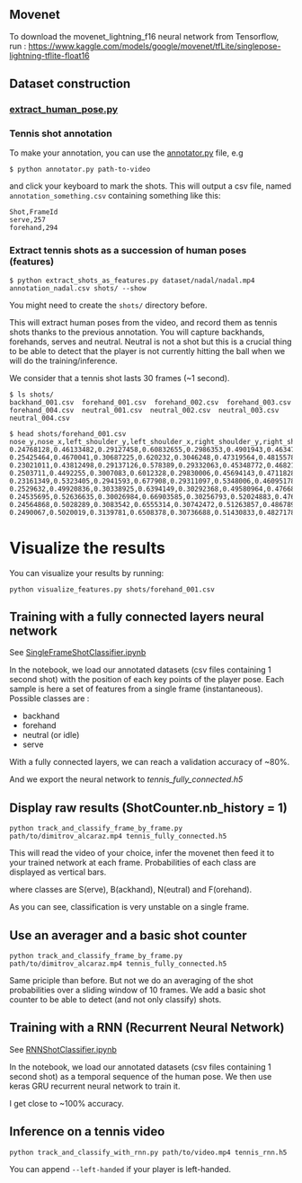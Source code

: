 ## Movenet
To download the movenet_lightning_f16 neural network from Tensorflow, run :
https://www.kaggle.com/models/google/movenet/tfLite/singlepose-lightning-tflite-float16

## Dataset construction

### [extract_human_pose.py](extract_human_pose.py)

### Tennis shot annotation

To make your annotation, you can use the [annotator.py](annotator.py) file, e.g

```
$ python annotator.py path-to-video 
```

and click your keyboard to mark the shots. This will output a csv file, named `annotation_something.csv` containing something like this:

```
Shot,FrameId
serve,257
forehand,294
```

### Extract tennis shots as a succession of human poses (features)

```
$ python extract_shots_as_features.py dataset/nadal/nadal.mp4 annotation_nadal.csv shots/ --show
```

You might need to create the `shots/` directory before.

This will extract human poses from the video, and record them as tennis shots thanks to the previous annotation.
You will capture backhands, forehands, serves and neutral. Neutral is not a shot but this is a crucial thing to be able to detect that the player is not currently hitting the ball when we will do the training/inference.

We consider that a tennis shot lasts 30 frames (~1 second).

```
$ ls shots/
backhand_001.csv  forehand_001.csv  forehand_002.csv  forehand_003.csv  forehand_004.csv  neutral_001.csv  neutral_002.csv  neutral_003.csv  neutral_004.csv
```

```
$ head shots/forehand_001.csv 
nose_y,nose_x,left_shoulder_y,left_shoulder_x,right_shoulder_y,right_shoulder_x,left_elbow_y,left_elbow_x,right_elbow_y,right_elbow_x,left_wrist_y,left_wrist_x,right_wrist_y,right_wrist_x,left_hip_y,left_hip_x,right_hip_y,right_hip_x,left_knee_y,left_knee_x,right_knee_y,right_knee_x,left_ankle_y,left_ankle_x,right_ankle_y,right_ankle_x,shot
0.24768128,0.46133482,0.29127458,0.60832655,0.2986353,0.4901943,0.4634732,0.6036261,0.44121784,0.5008973,0.44362468,0.50294423,0.45565978,0.38690087,0.57719606,0.6352216,0.5762676,0.55509937,0.81709856,0.614062,0.78531176,0.49760842,0.9857921,0.6310805,0.97676635,0.5471711,forehand
0.25425464,0.4670041,0.30687225,0.620232,0.3046248,0.47319564,0.48155788,0.6236383,0.46894717,0.50145245,0.4852269,0.5189044,0.47714332,0.44624084,0.5741536,0.6381898,0.5711957,0.55343336,0.81873596,0.6066349,0.7932001,0.50778294,0.9810813,0.6331492,0.97467786,0.5662961,forehand
0.23021011,0.43812498,0.29137126,0.578389,0.29332063,0.45348772,0.46821362,0.6147487,0.43564284,0.4750053,0.48682898,0.50762904,0.4786701,0.42345053,0.5646003,0.6163307,0.5592214,0.5374307,0.82493514,0.5835469,0.7850982,0.49229804,0.98159647,0.60000414,0.95812225,0.5755893,forehand
0.2503711,0.4492255,0.3007083,0.6012328,0.29830006,0.45694143,0.47118282,0.62436926,0.34631574,0.3227784,0.4931431,0.5093735,0.35046908,0.23707509,0.5790796,0.6257565,0.5754603,0.5411513,0.84092164,0.5890928,0.807903,0.5128523,0.9835694,0.6176755,0.97084093,0.6150742,forehand
0.23161349,0.5323405,0.2941593,0.677908,0.29311097,0.5348006,0.46095178,0.71572244,0.338363,0.3806424,0.5346494,0.6266734,0.3597554,0.41269952,0.57938,0.70049256,0.57591766,0.62379444,0.84054255,0.6598259,0.82104295,0.62753606,0.98154694,0.70271015,0.96913123,0.7246554,forehand
0.2529632,0.49920836,0.30338925,0.6394149,0.30292368,0.49580964,0.47668132,0.67522943,0.35678822,0.38195962,0.5406949,0.578643,0.36700806,0.27765322,0.587195,0.6662972,0.5862619,0.58991826,0.8387587,0.6048145,0.83101994,0.599129,0.98500603,0.64449334,0.96306473,0.69741195,forehand
0.24535695,0.52636635,0.30026984,0.66903585,0.30256793,0.52024883,0.47605735,0.70131856,0.35872993,0.402304,0.56250036,0.61615676,0.3822818,0.29278523,0.5997218,0.68997717,0.5985583,0.63335794,0.837885,0.61363757,0.82360524,0.6430591,0.9902158,0.657898,0.9762623,0.7423976,forehand
0.24564868,0.5028289,0.3083542,0.6555314,0.30742472,0.51263857,0.48678944,0.6911687,0.37002572,0.39546648,0.57915074,0.6148324,0.40034997,0.28557548,0.60133183,0.6719014,0.59742635,0.62810564,0.83881956,0.59551847,0.82307833,0.6450304,0.98781514,0.6363827,0.9761761,0.74846315,forehand
0.2490067,0.5020019,0.3139781,0.6508378,0.30736688,0.51430833,0.48271784,0.67852145,0.3746984,0.4016965,0.5767192,0.6523305,0.40644142,0.30619377,0.59537584,0.6698034,0.5977311,0.62281454,0.83213735,0.58117926,0.8192987,0.64551955,0.98548204,0.61658233,0.9797259,0.75171655,forehand
```


# Visualize the results 
You can visualize your results by running:

```
python visualize_features.py shots/forehand_001.csv
```

## Training with a fully connected layers neural network

See [SingleFrameShotClassifier.ipynb](SingleFrameShotClassifier.ipynb)

In the notebook, we load our annotated datasets (csv files containing 1 second shot) with the position of each key points of the player pose. Each sample is here a set of features from a single frame (instantaneous). Possible classes are :
- backhand
- forehand
- neutral (or idle)
- serve

With a fully connected layers, we can reach a validation accuracy of ~80%.

And we export the neural network to *tennis_fully_connected.h5*

## Display raw results (ShotCounter.nb_history = 1)

```
python track_and_classify_frame_by_frame.py path/to/dimitrov_alcaraz.mp4 tennis_fully_connected.h5 
```

This will read the video of your choice, infer the movenet then feed it to your trained network at each frame. Probabilities of each class are displayed as vertical bars.

where classes are S(erve), B(ackhand), N(eutral) and F(orehand).

As you can see, classification is very unstable on a single frame.

## Use an averager and a basic shot counter

```
python track_and_classify_frame_by_frame.py path/to/dimitrov_alcaraz.mp4 tennis_fully_connected.h5 
```

Same priciple than before. But not we do an averaging of the shot probabilities over a sliding window of 10 frames. We add a basic shot counter to be able to detect (and not only classify) shots.


## Training with a RNN (Recurrent Neural Network)

See [RNNShotClassifier.ipynb](RNNShotClassifier.ipynb)

In the notebook, we load our annotated datasets (csv files containing 1 second shot) as a temporal sequence of the human pose. We then use keras GRU recurrent neural network to train it.

I get close to ~100% accuracy.

## Inference on a tennis video

```
python track_and_classify_with_rnn.py path/to/video.mp4 tennis_rnn.h5
```

You can append `--left-handed` if your player is left-handed.

